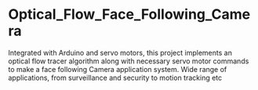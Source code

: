 # Optical_Flow_Face_Following_Camera
Integrated with Arduino and servo motors, this project implements an optical flow tracer algorithm along with necessary servo motor commands to make a face following Camera application system. Wide range of applications, from surveillance and security to motion tracking etc
